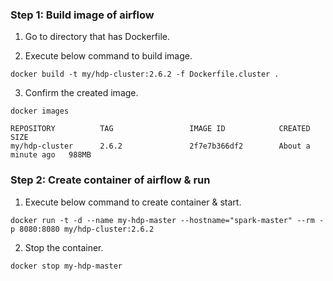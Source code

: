 ### Step 1: Build image of airflow
1. Go to directory that has Dockerfile.

2. Execute below command to build image.
```
docker build -t my/hdp-cluster:2.6.2 -f Dockerfile.cluster .
```

3. Confirm the created image.
```
docker images
```
```
REPOSITORY          TAG                 IMAGE ID            CREATED              SIZE
my/hdp-cluster      2.6.2               2f7e7b366df2        About a minute ago   988MB
```

### Step 2: Create container of airflow & run
1. Execute below command to create container & start.
```
docker run -t -d --name my-hdp-master --hostname="spark-master" --rm -p 8080:8080 my/hdp-cluster:2.6.2
```

2. Stop the container.
```
docker stop my-hdp-master
```

